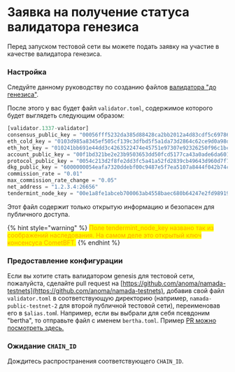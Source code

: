 # Заявка на получение статуса валидатора генезиса

Перед запуском тестовой сети вы можете подать заявку на участие в качестве валидатора генезиса.

### Настройка

Следуйте данному руководству по созданию файлов [валидатора "до генезиса"](../../rukovodstvo-dlya-operatorov/validatory-namada/nastroika-validatora-genesis.md).

После этого у вас будет файл `validator.toml`, содержимое которого будет выглядеть следующим образом:

```rust
[validator.1337-validator]
consensus_public_key = "00056fff5232da385d88428ca2bb2012a4d83cdf5c697864dde34b393333a72268"
eth_cold_key = "0103d985a8345ef505cf139c3dfbd5f5a1da73d2864c62ce9d0a98da73898a59f6f9"
eth_hot_key = "010241bb691e44dd3c4263522474e45751e97307e92326250f96c1bcd0a06880875d"
account_public_key = "00f1bd321be2e23b9503653dd50fcd5177ca43a0ade6da60108eaecde0d68abdc8"
protocol_public_key = "0054c213d2f8fe2dd3fc5a41a52fd2839cb49643d960d7f75e993202692c5d8783"
dkg_public_key = "6000000054eafa7320ddebf00c9487e5f7ea5107a8444f042b74caf9ed5679163f854577bf4d0992a8fd301ec4f3438c9934c617a2c71649178e536f7e2a8cdc1f8331139b7fd9b4d36861f0a9915d83f61d7f969219f0eba95bb6fa45595425923d4c0e"
commission_rate = "0.01"
max_commission_rate_change = "0.05"
net_address = "1.2.3.4:26656"
tendermint_node_key = "00e1a8fe1abceb700063ab4558baec680b64247e2fd9891962af552b9e49318d8d"
```

Этот файл содержит только открытую информацию и безопасен для публичного доступа.

{% hint style="warning" %}
<mark style="color:orange;">Поле tendermint\_node\_key названо так из соображений наследования. На самом деле это открытый ключ консенсуса CometBFT.</mark>
{% endhint %}

### Предоставление конфигурации

Если вы хотите стать валидатором genesis для тестовой сети, пожалуйста, сделайте pull request на [https://github.com/anoma/namada-testnets](https://github.com/anoma/namada-testnets), добавив свой файл `validator.toml` в соответствующую директорию (например, `namada-public-testnet-2` для второй публичной тестовой сети), переименовав его в `$alias.tom`l. Например, если вы выбрали для себя псевдоним "bertha", то отправьте файл с именем `bertha.toml`. Пример [PR можно посмотреть здесь.](https://github.com/anoma/namada-testnets/pull/29)

### Ожидание `CHAIN_ID`

Дождитесь распространения соответствующего `CHAIN_ID`.

